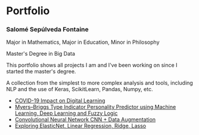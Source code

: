 <h1>Portfolio</h1>
<h3>Salomé Sepúlveda Fontaine</h3>
<p>Major in Mathematics, Major in Education, Minor in Philosophy</p>
<p> Master's Degree in Big Data</p>

<p>This portfolio shows all projects I am and I've been working on since I started the master's degree. </p>
<p> A collection from the simplest to more complex analysis and tools, including NLP and the use of Keras, ScikitLearn, Pandas, Numpy, etc.<p>
  
<ul>
    
 <li> <a href='https://www.kaggle.com/filo12guda/learnplatform-covid-19-impact-on-digital-learning'>COVID-19 Impact on Digital Learning </a></li>
  
  
  <li> <a href='https://github.com/ApusDT/MBTI-Personality-Predictor-using-Machine-Learning'>Myers–Briggs Type Indicator Personality Predictor using Machine Learning, Deep Learning and Fuzzy Logic</a></li>
  
  <li> <a href='https://github.com/ApusDT/Convolutional-Neural-Network-CNN-Data-Augmentation'>Convolutional Neural Network CNN + Data Augmentation</a></li>
 
  <li> <a href='https://github.com/ApusDT/First-approach-to-ElasticNet-Linear-Regression-Ridge-Lasso/blob/main/First_approach_to_ElasticNet%2C_Linear_Regression%2C_Ridge%2C_Lasso.ipynb'>Exploring ElasticNet, Linear Regression, Ridge, Lasso</a></li>
  
</ul>
</p>
